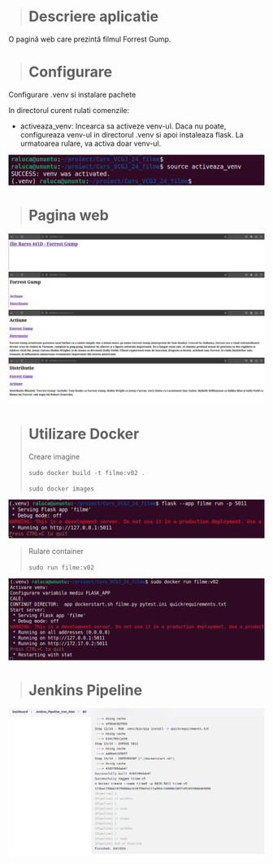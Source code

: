 > # Descriere aplicatie
O pagină web care prezintă filmul Forrest Gump.


> # Configurare
Configurare .venv si instalare pachete

In directorul curent rulati comenzile:
* activeaza_venv: Incearca sa activeze venv-ul. Daca nu poate, configureaza venv-ul in directorul .venv si apoi instaleaza flask. La urmatoarea rulare, va activa doar venv-ul.
  
![Configurare](images/activate_venv.png)


> # Pagina web

![Pagina Web](images/index.png)
![Pagina Web](images/fg.png)
![Pagina Web](images/actiune.png)
![Pagina Web](images/distributie.png)


> # Utilizare Docker
> Creare imagine
> 
> `sudo docker build -t filme:v02 .`
> 
> `sudo docker images`

![Utilizare Docker](images/flask.png)


> Rulare container
>
> `sudo run filme:v02`
>
![Utilizare Docker](images/docker_container.png)

> # Jenkins Pipeline 

![Jenkins Pipeline](images/jenkins.png)

